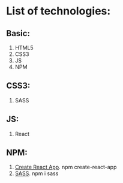 # List of technologies:

## Basic:

1. HTML5
2. CSS3
3. JS
4. NPM

## CSS3:

1. SASS

## JS:

1. React

## NPM: 

1. [Create React App](https://github.com/facebook/create-react-app). npm create-react-app
2. [SASS](https://sass-lang.com/). npm i sass